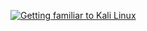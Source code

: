 [![Getting familiar to Kali Linux](https://drive.google.com/file/d/1VfrD-iQ8aaoYa0kdVBT-ISUZjQqOwNit/view?usp=sharing)](https://drive.google.com/file/d/1cDSkQWBCmGk-iPgC-LUb-IW3boCgEdfi/view?usp=sharing "Getting familiar to Kali Linux")
